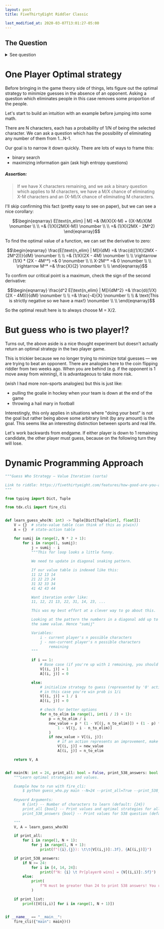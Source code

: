 ```yaml
---
layout: post
title: FiveThirtyEight Riddler Classic

last_modified_at: 2020-03-07T13:01:27-05:00
---
```


## The Question
<details>
<summary>See question</summary>
<q>

Sticking with the board game theme, from Andrew Lin comes a closer examination of a classic game of reasoning and elimination:

In the game of “Guess Who,” each player first randomly (and independently of their opponent) selects one of N character tiles. While it’s unlikely, both players can choose the same character. Each of the N characters is distinct in appearance — for example, characters have different skin tones, hair color, hair length and accessories like hats or glasses.

Each player also has access to a board with images of all N characters. The players alternate taking turns, and during each turn a player has two options:

Make a specific guess as to their opponent’s selected character. If correct, the player who made the guess immediately wins. Otherwise, that player immediately loses.
Ask a yes-or-no question about their opponent’s chosen character, in order to eliminate some of the candidates. Importantly, if only one possible character is left after the question, the player must still wait until their next turn to officially guess that character.
Assume both players are highly skilled at choosing yes-or-no questions, so that they can always craft a question to potentially rule out (or in) any desired number of candidates. Also, both are playing to maximize their own probability of winning.

Let’s keep things (relatively) simple, and suppose that N = 4. How likely is it that the player who goes first will win?

Extra credit: If N is instead 24 (the number of characters in the original “Guess Who” game), now how likely is it that the player who goes first will win?

Extra extra credit: If N is instead 14, now how likely is it that the player who goes first will win?
<cite><a href="https://fivethirtyeight.com/features/how-good-are-you-at-guess-who/">How Good Are You At Guess Who?</a></cite>
</q>
</details>

# One Player Optimal strategy
Before bringing in the game theory side of things, lets figure out the optimal strategy to minimize guesses in the absence of an opponent. Asking a question which eliminates people in this case removes some proportion of the people.

Let's start to build an intuition with an example before jumping into some math.

There are N characters, each has a probability of 1/N of being the selected character. We can ask a question which has the possibility of eliminating any number of them from 1...N-1.

Our goal is to narrow it down quickly. There are lots of ways to frame this:
* binary search
* maximizing information gain (ask high entropy questions)

##### Assertion:
> If we have X characters remaining, and we ask a binary question which applies to M characters, we have a M/X chance of eliminating X-M characters and an (X-M)/X chance of eliminating M characters.

I'll skip confirming this fact (pretty easy to see on paper), but we can see a nice corollary:

$$\begin{eqnarray}
    E[\text{n_elim} | M] =& (M/X)(X-M)  + ((X-M)/X)M \nonumber \\ \\
    =& (1/X)(2M(X-M)) \nonumber \\ \\
    =& (1/X)(2MX - 2M^2)
\end{eqnarray}$$

To find the optimal value of a function, we can set the derivative to zero:

$$\begin{eqnarray}
    \frac{E[\text{n_elim} | M]}{dM} =& \frac{d((1/X)(2MX - 2M^2))}{dM} \nonumber \\ \\
                        =& (1/X)(2X - 4M) \nonumber \\ \\
    \rightarrow (1/X) * (2X - 4M^*) =& 0 \nonumber \\ \\
    X-2M^* =& 0 \nonumber \\ \\
    \rightarrow M^* =& \frac{X}{2} \nonumber \\ \\
\end{eqnarray}$$

To confirm our critical point is a maximum, check the sign of the second derivative:

$$\begin{eqnarray}
    \frac{d^2 E[\text{n_elim} | M]}{dM^2} =& \frac{d((1/X)(2X - 4M))}{dM} \nonumber \\ \\
                                    =& \frac{-4}{X} \nonumber \\ \\
                                    & \text{This is strictly negative so we have a max!} \nonumber \\ \\
\end{eqnarray}$$

So the optimal result here is to always choose M = X/2.

# But guess who is two player!?
Turns out, the above aside is a nice thought experiment but doesn't actually return an optimal strategy in the two player game.

This is trickier because we no longer trying to minimize total guesses — we are trying to beat an opponent. There are analogies here to the coin flipping riddler from two weeks ago. When you are behind (e.g. if the opponent is 1 move away from winning), it is advantageous to take more risk.

(wish I had more non-sports analogies) but this is just like:
* pulling the goalie in hockey when your team is down at the end of the game
* throwing a hail mary in football

Interestingly, this only applies in situations where "doing your best" is not the goal but rather being above some arbitrary limit (by any amount) is the goal. This seems like an interesting distinction between sports and real life.

Let's work backwards from endgame. If either player is down to 1 remaining candidate, the other player must guess, because on the following turn they will lose.

# Dynamic Programming Approach
```python
"""Guess Who Strategy — Value Iteration (sorta)

Link to riddle: https://fivethirtyeight.com/features/how-good-are-you-at-guess-who/
"""

from typing import Dict, Tuple

from tdx.cli import fire_cli


def learn_guess_who(N: int) -> Tuple[Dict[Tuple[int], float]]:
    V = {}  # state-value table (can think of this as p(win))
    A = {}  # state-action table

    for sumij in range(2, N * 2 + 1):
        for i in range(1, sumij):
            j = sumij - i
            """This for loop looks a little funny.
            
            We need to update in diagonal snaking pattern.

            If our value table is indexed like this:
            11 12 13 14
            21 22 23 24
            31 32 33 34
            41 42 43 44

            Want iteration order like:
            11, 12, 21 13, 22, 31, 14, 23, ...

            This was my best effort at a clever way to go about this.

            Looking at the pattern the numbers in a diagonal add up to 
            the same value. Hence "sumij"

            Variables:
                i - current player's n possible characters
                j - non-current player's n possible characters 
                    remaining
            """

            if i == 1:
                # Base case (if you're up with 1 remaining, you should win)
                V[(i, j)] = 1
                A[(i, j)] = 0

            else:
                # initialize strategy to guess (represented by '0' action)
                # in this case you're win prob is 1/i
                V[(i, j)] = 1 / i
                A[(i, j)] = 0

                # check for better options
                for n_to_elim in range(1, int(i / 2) + 1):
                    p = n_to_elim / i
                    new_value = p * (1 - V[(j, n_to_elim)]) + (1 - p) * (
                        1 - V[(j, i - n_to_elim)]
                    )
                    if new_value > V[(i, j)]:
                        # if an action represents an improvement, make the update
                        V[(i, j)] = new_value
                        A[(i, j)] = n_to_elim

    return V, A


def main(N: int = 24, print_all: bool = False, print_538_answers: bool = True, print_list: bool=False):
    """Learn optimal strategies and values.

    Example how to run with fire_cli:
        $ python guess_who.py main --N=24 --print_all=True --print_538_answers=True
    
    Keyword Arguments:
        N {int} -- Number of characters to learn (default: {24})
        print_all {bool} -- Print values and optimal strategies for all situations (default: {False})
        print_538_answers {bool} -- Print values for 538 question (default: {True})

    """
    V, A = learn_guess_who(N)

    if print_all:
        for i in range(1, N + 1):
            for j in range(1, N + 1):
                print(f"({i},{j}): \t\t{V[(i,j)]:.3f}, {A[(i,j)]}")

    if print_538_answers:
        if N >= 24:
            for i in [4, 14, 24]:
                print(f"N: {i} \t Pr[player0 wins] = {V[(i,i)]:.5f}")
        else:
            print(
                f"N must be greater than 24 to print 538 answers! You ran with N={N}."
            )

    if print_list:
        print([V[(i,i)] for i in range(1, N + 1)])


if __name__ == "__main__":
    fire_cli({"main": main})()

```




